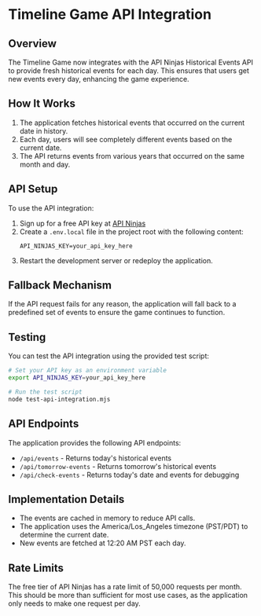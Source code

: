 # Timeline Game API Integration

## Overview

The Timeline Game now integrates with the API Ninjas Historical Events API to provide fresh historical events for each day. This ensures that users get new events every day, enhancing the game experience.

## How It Works

1. The application fetches historical events that occurred on the current date in history.
2. Each day, users will see completely different events based on the current date.
3. The API returns events from various years that occurred on the same month and day.

## API Setup

To use the API integration:

1. Sign up for a free API key at [API Ninjas](https://api-ninjas.com/)
2. Create a `.env.local` file in the project root with the following content:
   ```
   API_NINJAS_KEY=your_api_key_here
   ```
3. Restart the development server or redeploy the application.

## Fallback Mechanism

If the API request fails for any reason, the application will fall back to a predefined set of events to ensure the game continues to function.

## Testing

You can test the API integration using the provided test script:

```bash
# Set your API key as an environment variable
export API_NINJAS_KEY=your_api_key_here

# Run the test script
node test-api-integration.mjs
```

## API Endpoints

The application provides the following API endpoints:

- `/api/events` - Returns today's historical events
- `/api/tomorrow-events` - Returns tomorrow's historical events
- `/api/check-events` - Returns today's date and events for debugging

## Implementation Details

- The events are cached in memory to reduce API calls.
- The application uses the America/Los_Angeles timezone (PST/PDT) to determine the current date.
- New events are fetched at 12:20 AM PST each day.

## Rate Limits

The free tier of API Ninjas has a rate limit of 50,000 requests per month. This should be more than sufficient for most use cases, as the application only needs to make one request per day.
